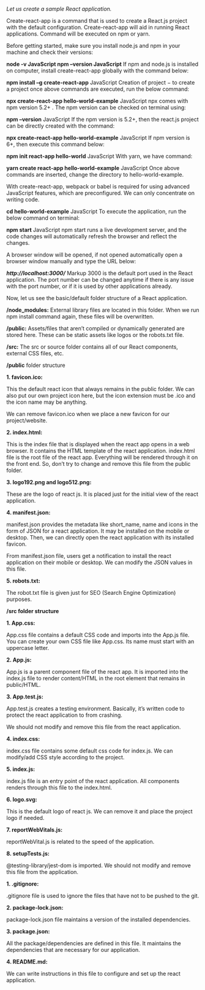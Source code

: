 _Let us create a sample React application._

Create-react-app is a command that is used to create a React.js project with the default configuration. Create-react-app will aid in running React applications. Command will be executed on npm or yarn.

Before getting started, make sure you install node.js and npm in your machine and check their versions:

**node -v
JavaScript
npm –version
JavaScript**
If npm and node.js is installed on computer, install create-react-app globally with the command below:

**npm install –g create-react-app**
JavaScript
Creation of project − to create a project once above commands are executed, run the below command:

**npx create-react-app hello-world-example**
JavaScript
npx comes with npm version 5.2+ . The npm version can be checked on terminal using:

**npm –version**
JavaScript
If the npm version is 5.2+, then the react.js project can be directly created with the command:

**npx create-react-app hello-world-example**
JavaScript
If npm version is 6+, then execute this command below:

**npm init react-app hello-world**
JavaScript
With yarn, we have command:

**yarn create react-app hello-world-example**
JavaScript
Once above commands are inserted, change the directory to hello-world-example.

With create-react-app, webpack or babel is required for using advanced JavaScript features, which are preconfigured. We can only concentrate on writing code.

**cd hello-world-example**
JavaScript
To execute the application, run the below command on terminal:

**npm start**
JavaScript
npm start runs a live development server, and the code changes will automatically refresh the browser and reflect the changes.

A browser window will be opened, if not opened automatically open a browser window manually and type the URL below:

***http://localhost:3000/***
Markup
3000 is the default port used in the React application. The port number can be changed anytime if there is any issue with the port number, or if it is used by other applications already.

Now, let us see the basic/default folder structure of a React application.

**/node_modules:** 
External library files are located in this folder. When we run npm install command again, these files will be overwritten.

**/public:** 
Assets/files that aren’t compiled or dynamically generated are stored here. These can be static assets like logos or the robots.txt file.

**/src:** 
The src or source folder contains all of our React components, external CSS files, etc.

**/public** 
folder structure

**1. favicon.ico:**

This the default react icon that always remains in the public folder. We can also put our own project icon here, but the icon extension must be .ico and the icon name may be anything.

We can remove favicon.ico when we place a new favicon for our project/website.

**2. index.html:**

This is the index file that is displayed when the react app opens in a web browser. It contains the HTML template of the react application. index.html file is the root file of the react app. Everything will be rendered through it on the front end. So, don’t try to change and remove this file from the public folder.

**3. logo192.png and logo512.png:**

These are the logo of react js. It is placed just for the initial view of the react application.

**4. manifest.json:**

manifest.json provides the metadata like short_name, name and icons in the form of JSON for a react application. It may be installed on the mobile or desktop. Then, we can directly open the react application with its installed favicon.

From manifest.json file, users get a notification to install the react application on their mobile or desktop. We can modify the JSON values in this file.

**5. robots.txt:**

The robot.txt file is given just for SEO (Search Engine Optimization) purposes.

**/src folder structure**

**1. App.css:**

App.css file contains a default CSS code and imports into the App.js file. You can create your own CSS file like App.css. Its name must start with an uppercase letter.

**2. App.js:**

App.js is a parent component file of the react app. It is imported into the index.js file to render content/HTML in the root element that remains in public/HTML.

**3. App.test.js:**

App.test.js creates a testing environment. Basically, it’s written code to protect the react application to from crashing.

We should not modify and remove this file from the react application.

**4. index.css:**

index.css file contains some default css code for index.js. We can modify/add CSS style according to the project.

**5. index.js:**

index.js file is an entry point of the react application. All components renders through this file to the index.html.

**6. logo.svg:**

This is the default logo of react js. We can remove it and place the project logo if needed.

**7. reportWebVitals.js:**

reportWebVital.js is related to the speed of the application.

**8. setupTests.js:**

@testing-library/jest-dom is imported. We should not modify and remove this file from the application.

**1. .gitignore:**

.gitignore file is used to ignore the files that have not to be pushed to the git.

**2. package-lock.json:**

package-lock.json file maintains a version of the installed dependencies.

**3. package.json:**

All the package/dependencies are defined in this file. It maintains the dependencies that are necessary for our application.

**4. README.md:**

We can write instructions in this file to configure and set up the react application.
